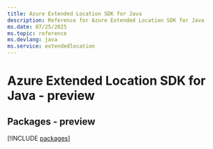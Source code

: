 ```yaml
---
title: Azure Extended Location SDK for Java
description: Reference for Azure Extended Location SDK for Java
ms.date: 07/25/2025
ms.topic: reference
ms.devlang: java
ms.service: extendedlocation
---
```

# Azure Extended Location SDK for Java - preview
## Packages - preview
[!INCLUDE [packages](extended-location-index.md)]